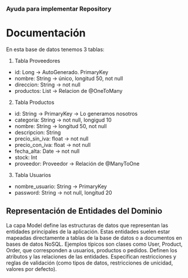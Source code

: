 ### Ayuda para implementar Repository

# Documentación

En esta base de datos tenemos 3 tablas:
1. Tabla Proveedores
- id: Long -> AutoGenerado. PrimaryKey
- nombre: String -> único, longitud 50, not null
- direccion: String -> not null
- productos: List<Producto> -> Relacion de @OneToMany

2. Tabla Productos
- id: String -> PrimaryKey -> Lo generamos nosotros
- categoria: String -> not null, longigud 10
- nombre: String -> longitud 50, not null
- descripcion: String
- precio_sin_iva: float -> not null
- precio_con_iva: float -> not null
- fecha_alta: Date -> not null
- stock: Int
- proveedor: Proveedor -> Relación de @ManyToOne

3. Tabla Usuarios
- nombre_usuario: String -> PrimaryKey
- password: String -> not null, longitud 20



## Representación de Entidades del Dominio

La capa Model define las estructuras de datos que representan las entidades principales de la aplicación. Estas entidades suelen estar mapeadas directamente a tablas de la base de datos o a documentos en bases de datos NoSQL. Ejemplos típicos son clases como User, Product, Order, que corresponden a usuarios, productos o pedidos.
Definen los atributos y las relaciones de las entidades. 
Especifican restricciones y reglas de validación (como tipos de datos, restricciones de unicidad, valores por defecto).
